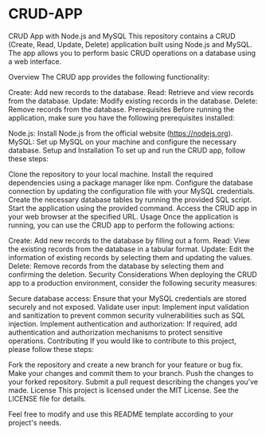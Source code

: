 # CRUD-APP
CRUD App with Node.js and MySQL
This repository contains a CRUD (Create, Read, Update, Delete) application built using Node.js and MySQL. The app allows you to perform basic CRUD operations on a database using a web interface.

Overview
The CRUD app provides the following functionality:

Create: Add new records to the database.
Read: Retrieve and view records from the database.
Update: Modify existing records in the database.
Delete: Remove records from the database.
Prerequisites
Before running the application, make sure you have the following prerequisites installed:

Node.js: Install Node.js from the official website (https://nodejs.org).
MySQL: Set up MySQL on your machine and configure the necessary database.
Setup and Installation
To set up and run the CRUD app, follow these steps:

Clone the repository to your local machine.
Install the required dependencies using a package manager like npm.
Configure the database connection by updating the configuration file with your MySQL credentials.
Create the necessary database tables by running the provided SQL script.
Start the application using the provided command.
Access the CRUD app in your web browser at the specified URL.
Usage
Once the application is running, you can use the CRUD app to perform the following actions:

Create: Add new records to the database by filling out a form.
Read: View the existing records from the database in a tabular format.
Update: Edit the information of existing records by selecting them and updating the values.
Delete: Remove records from the database by selecting them and confirming the deletion.
Security Considerations
When deploying the CRUD app to a production environment, consider the following security measures:

Secure database access: Ensure that your MySQL credentials are stored securely and not exposed.
Validate user input: Implement input validation and sanitization to prevent common security vulnerabilities such as SQL injection.
Implement authentication and authorization: If required, add authentication and authorization mechanisms to protect sensitive operations.
Contributing
If you would like to contribute to this project, please follow these steps:

Fork the repository and create a new branch for your feature or bug fix.
Make your changes and commit them to your branch.
Push the changes to your forked repository.
Submit a pull request describing the changes you've made.
License
This project is licensed under the MIT License. See the LICENSE file for details.

Feel free to modify and use this README template according to your project's needs.






